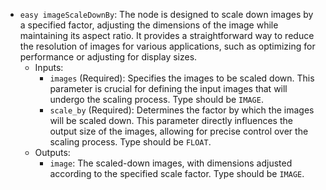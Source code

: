 - `easy imageScaleDownBy`: The node is designed to scale down images by a specified factor, adjusting the dimensions of the image while maintaining its aspect ratio. It provides a straightforward way to reduce the resolution of images for various applications, such as optimizing for performance or adjusting for display sizes.
    - Inputs:
        - `images` (Required): Specifies the images to be scaled down. This parameter is crucial for defining the input images that will undergo the scaling process. Type should be `IMAGE`.
        - `scale_by` (Required): Determines the factor by which the images will be scaled down. This parameter directly influences the output size of the images, allowing for precise control over the scaling process. Type should be `FLOAT`.
    - Outputs:
        - `image`: The scaled-down images, with dimensions adjusted according to the specified scale factor. Type should be `IMAGE`.
